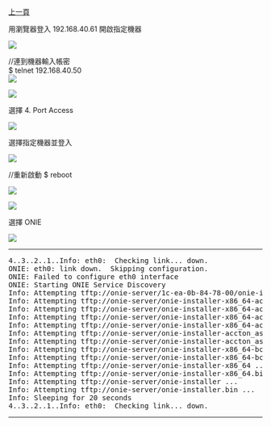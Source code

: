 [上一頁](https://jian-hong-wu.github.io/blog/ONIE/)

用瀏覽器登入 192.168.40.61 開啟指定機器

![](https://jian-hong-wu.github.io/blog/ONIE/Login/12.png)

//連到機器輸入帳密  
$ telnet 192.168.40.50  
![](https://jian-hong-wu.github.io/blog/ONIE/Login/1.png)

![](https://jian-hong-wu.github.io/blog/ONIE/Login/3.png)

選擇 4. Port Access

![](https://jian-hong-wu.github.io/blog/ONIE/Login/4.png)

選擇指定機器並登入

![](https://jian-hong-wu.github.io/blog/ONIE/Login/7.png)

//重新啟動
$ reboot

![](https://jian-hong-wu.github.io/blog/ONIE/Login/8.png)

![](https://jian-hong-wu.github.io/blog/ONIE/Login/10.png)

選擇 ONIE

![](https://jian-hong-wu.github.io/blog/ONIE/Login/11.png)

---
<pre>4..3..2..1..Info: eth0:  Checking link... down.
ONIE: eth0: link down.  Skipping configuration.
ONIE: Failed to configure eth0 interface
ONIE: Starting ONIE Service Discovery
Info: Attempting tftp://onie-server/1c-ea-0b-84-78-00/onie-installer-x86_64-accton_as7816_64x-r0 ...
Info: Attempting tftp://onie-server/onie-installer-x86_64-accton_as7816_64x-r0 ...
Info: Attempting tftp://onie-server/onie-installer-x86_64-accton_as7816_64x-r0.bin ...
Info: Attempting tftp://onie-server/onie-installer-x86_64-accton_as7816_64x ...
Info: Attempting tftp://onie-server/onie-installer-x86_64-accton_as7816_64x.bin ...
Info: Attempting tftp://onie-server/onie-installer-accton_as7816_64x ...
Info: Attempting tftp://onie-server/onie-installer-accton_as7816_64x.bin ...
Info: Attempting tftp://onie-server/onie-installer-x86_64-bcm ...
Info: Attempting tftp://onie-server/onie-installer-x86_64-bcm.bin ...
Info: Attempting tftp://onie-server/onie-installer-x86_64 ...
Info: Attempting tftp://onie-server/onie-installer-x86_64.bin ...
Info: Attempting tftp://onie-server/onie-installer ...
Info: Attempting tftp://onie-server/onie-installer.bin ...
Info: Sleeping for 20 seconds 
4..3..2..1..Info: eth0:  Checking link... down.
</pre>
---
